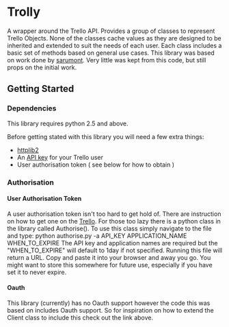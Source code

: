 # Trolly

A wrapper around the Trello API. Provides a group of classes to represent Trello Objects. None of the classes cache 
values as they are designed to be inherited and extended to suit the needs of each user. Each class includes a basic 
set of methods based on general use cases. This library was based on work done by 
[sarumont](https://github.com/sarumont/py-trello). Very little was kept from this code, but still props on the initial 
work.


## Getting Started

### Dependencies

This library requires python 2.5 and above.

Before getting stated with this library you will need a few extra things:
- [httplib2](http://code.google.com/p/httplib2/)
- An [API key](https://trello.com/docs/gettingstarted/index.html#getting-an-application-key) for your Trello user
- User authorisation token ( see below for how to obtain )

### Authorisation

#### User Authorisation Token

A user authorisation token isn't too hard to get hold of. There are instruction on how to get one on the 
[Trello](https://trello.com/docs/gettingstarted/index.html#getting-a-token-from-a-user). For those too lazy there is a 
python class in the library called Authorise(). To use this class simply navigate to the file and type:
    python authorise.py -a API_KEY APPLICATION_NAME WHEN_TO_EXPIRE
The API key and application names are required but the "WHEN_TO_EXPIRE" will default to 1day if not specified. Running
this file will return a URL. Copy and paste it into your browser and away you go. You might want to store this somewhere
for future use, especially if you have set it to never expire.

#### Oauth

This library (currently) has no Oauth support however the code this was based on includes Oauth support. So for 
inspiration on how to extend the Client class to include this check out the link above.